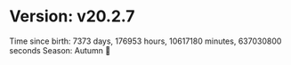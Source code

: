 # Version: v20.2.7
Time since birth: 7373 days, 176953 hours, 10617180 minutes, 637030800 seconds
Season: Autumn 🍁
